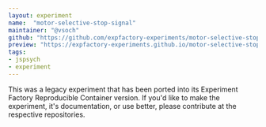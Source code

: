 ```yaml
---
layout: experiment
name:  "motor-selective-stop-signal"
maintainer: "@vsoch"
github: "https://github.com/expfactory-experiments/motor-selective-stop-signal"
preview: "https://expfactory-experiments.github.io/motor-selective-stop-signal"
tags:
- jspsych
- experiment
---
```


This was a legacy experiment that has been ported into its Experiment Factory Reproducible Container version. If you'd like to make the experiment, it's documentation, or use better, please contribute at the respective repositories.
